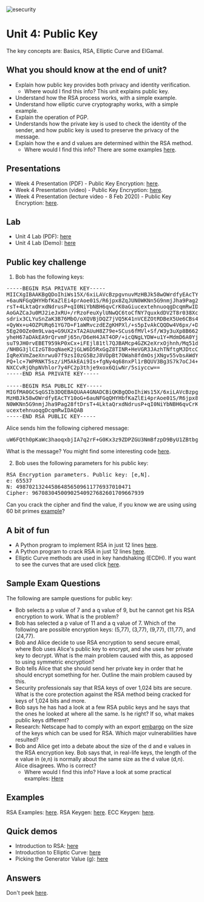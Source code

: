 ![esecurity](https://raw.githubusercontent.com/billbuchanan/esecurity/master/z_associated/esecurity_graphics.jpg)

# Unit 4: Public Key

The key concepts are: Basics, RSA, Elliptic Curve and ElGamal.

## What you should know at the end of unit?

* Explain how public key provides both privacy and identity verification.
  * Where would I find this info? This unit explains public key.
* Understand how the RSA process works, with a simple example.
* Understand how elliptic curve cryptography works, with a simple example.
* Explain the operation of PGP.
* Understands how the private key is used to check the identity of the sender, and how public key is used to preserve the privacy of the message.
* Explain how the e and d values are determined within the RSA method.
  * Where would I find this info? There are some examples [here](https://asecuritysite.com/log/rsa_examples.pdf).

## Presentations

* Week 4 Presentation (PDF) - Public Key Encryption: [here](https://github.com/billbuchanan/appliedcrypto/blob/master/unit04_public_key/lecture/chapter04_public_msc.pdf).
* Week 4 Presentation (video) - Public Key Encryption: [here](https://youtu.be/QEYqkxuzoTg).
* Week 4 Presentation (lecture video - 8 Feb 2020) - Public Key Encryption: [here](https://www.youtube.com/watch?v=PEdCHWdE3zk).

## Lab

* Unit 4 Lab (PDF): [here](https://github.com/billbuchanan/appliedcrypto/blob/master/unit04_public_key/lab/new_lab04.pdf)
* Unit 4 Lab (Demo): [here](https://youtu.be/6T9bFA2nl3c)

## Public key challenge

1. Bob has the following keys:
<pre>
-----BEGIN RSA PRIVATE KEY-----
MIICXgIBAAKBgQDoIhiWs15X/6xiLAVcBzpgvnuvMzHBJk58wOWrdfyEAcTY10oG
+6auNFGqQHYHbfKaZlEi4prAoe01S/R6jpx8ZqJUN0WKNn5G9nmjJha9Pag28ftD
rsT+4LktaQrxdNdrusP+qI0NiYbNBH6qvCrK0aGiucextehnuoqgDcqmRwIDAQAB
AoGAZCaJu0MJ2ieJxRU+/rRzoFeuXylUNwQC6toCfNY7quxkdDV2T8r038Xc0fpb
sdrix3CLYuSnZaK3B76MbO/oXQVBjDQZ7jVQ5K41nVCEZOtRDBeX5Ue6CBs4iNmC
+QyWx+u4OZPURq61YG7D+F1aWRvczdEZgKHPXl/+s5pIvAkCQQDw4V6px/+DJuZV
5Eg20OZe0m9Lvaq+G9UX2xTA2AUuH8Z79e+SCus6fMVl+Sf/W3y3uXp8B662bXhz
yheH67aDAkEA9rQrvmFj65n/D6eH4JAT4OP/+icQNgLYDW+u1Y+MdmD6A0YjehW3
suT9JH0rvEBET959kP0xCx+iFEjl81tl7QJBAMcp4GZK2eXrxOjhnh/Mq51dKu6Z
/NHBG3jlCIzGT8oqNaeK2jGLW6D5RxGgZ8TINR+HeVGR3JAzhTNftgMJDtcCQQC3
IqReXVmZaeXnrwu07f9zsI0zG5BzJ8VOpBt7OWah8fdmOsjXNgv55vbsAWdYBbUw
PQ+lc+7WPRNKT5sz/iM5AkEAi9Is+fgNy4q68nxPl1rBQUV3Bg3S7k7oCJ4+ju4W
NXCCvRjQhpNVhlor7y4FC2p3thje9xox6QiwNr/5siyccw==
-----END RSA PRIVATE KEY-----

-----BEGIN RSA PUBLIC KEY-----
MIGfMA0GCSqGSIb3DQEBAQUAA4GNADCBiQKBgQDoIhiWs15X/6xiLAVcBzpgvnuv
MzHBJk58wOWrdfyEAcTY10oG+6auNFGqQHYHbfKaZlEi4prAoe01S/R6jpx8ZqJU
N0WKNn5G9nmjJha9Pag28ftDrsT+4LktaQrxdNdrusP+qI0NiYbNBH6qvCrK0aGi
ucextehnuoqgDcqmRwIDAQAB
-----END RSA PUBLIC KEY-----
</pre>

Alice sends him the following ciphered message:
<pre>
uW6FQth0pKaWc3haoqxbjIA7q2rF+G0Kx3z9ZDPZGU3NmBfzpD9ByU1ZBtbgKC8ATVZzwj15AeteOnbjO3EHQC4A5Nu0xKTWpqpngYRGGmzMGtblW3wBlNQYovDsRUGt+cJK7RD0PKn6PMNqK5EQKCD6394K/gasQ9zA6fKn3f0=
</pre>

What is the message? You might find some interesting code [here](https://asecuritysite.com/encryption/rsa_example).

2. Bob uses the following parameters for his public key:
<pre>
RSA Encryption parameters. Public key: [e,N].
e: 65537
N: 498702132445864856509611776937010471
Cipher: 96708304500902540927682601709667939
</pre>

Can you crack the cipher and find the value, if you know we are using using 60 bit primes [example](https://medium.com/asecuritysite-when-bob-met-alice/cracking-rsa-a-challenge-generator-2b64c4edb3e7)?

## A bit of fun

* A Python program to implement RSA in just 12 lines [here](https://asecuritysite.com/encryption/rsa12).
* A Python program to crack RSA in just 12 lines [here](https://asecuritysite.com/encryption/rsa12_2).
* Elliptic Curve methods are used in key handshaking (ECDH). If you want to see the curves that are used click [here](https://asecurity.site/encryption/ecdh3).

## Sample Exam Questions

The following are sample questions for public key:

* Bob selects a p value of 7 and a q value of 9, but he cannot get his RSA encryption to work. What is the problem?
* Bob has selected a p value of 11 and a q value of 7. Which of the following are possible encryption keys: (5,77), (3,77), (9,77), (11,77), and (24,77).
* Bob and Alice decide to use RSA encryption to send secure email, where Bob uses Alice's public key to encrypt, and she uses her private key to decrypt. What is the main problem caused with this, as apposed to using symmetric encryption?
* Bob tells Alice that she should send her private key in order that he should encrypt something for her. Outline the main problem caused by this.
* Security professionals say that RSA keys of over 1,024 bits are secure. What is the core protection against the RSA method being cracked for keys of 1,024 bits and more.
* Bob says he has had a look at a few RSA public keys and he says that the ones he looked at where all the same. Is he right? If so, what makes public keys different?
* Research: Netscape had to comply with an export [embargo](https://en.wikipedia.org/wiki/Export_of_cryptography_from_the_United_States) on the size of the keys which can be used for RSA. Which major vulnerabilities have resulted?
* Bob and Alice get into a debate about the size of the d and e values in the RSA encryption key. Bob says that, in real-life keys, the length of the e value in (e,n) is normally about the same size as the d value (d,n). Alice disagrees. Who is correct?
  * Where would I find this info? Have a look at some practical examples: [Here](https://asecuritysite.com/encryption/rsa2)

## Examples

RSA Examples: [here](https://asecuritysite.com/public/rsa_examples.pdf).
RSA Keygen: [here](https://asecuritysite.com/encryption/rsa_keygen).
ECC Keygen: [here](https://asecuritysite.com/encryption/ecc_keygen).

## Quick demos

* Introduction to RSA: [here](https://www.youtube.com/watch?v=pHES8eNor6k)
* Introduction to Elliptic Curve: [here](https://youtu.be/_CwIWk6XDmg)
* Picking the Generator Value (g): [here](https://www.youtube.com/watch?v=-TjSuch3VGU)

## Answers
Don't peek [here](https://repl.it/@billbuchanan/rsaq1).

